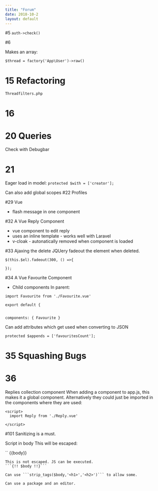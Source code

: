```yaml
---
title: "Forum"
date: 2018-10-2
layout: default
---
```


#5
```auth->check()```

#6 

Makes an array:

```
$thread = factory('App\User')->raw()
```

# 15 Refactoring

```Threadfilters.php```


# 16

# 20 Queries
Check with Debugbar

# 21
Eager load in model:
```protected $with = ['creator'];```

Can also add global scopes
#22 Profiles


#29 Vue
* flash message in one component

#32 A Vue Reply Component

* vue component to edit reply
* uses an inline template  - works well with Laravel
* v-cloak - autonatically removed when component is loaded

#33 Ajaxing the delete
JQUery fadeout the element when deleted.

```
$(this.$el).fadeout(300, () =>{

});
```
#34 A Vue Favourite Component

* Child components
In parent:

```
import Favourite from './Favourite.vue'

export default {


components: { Favourite }

```
Can add attributes which get used when converting to JSON

```
protected $appends = ['favouritesCount'];
```

# 35 Squashing Bugs

# 36

Replies collection component
When adding a component to app.js, this makes it a global component.
Alternatively they could just be imported in the components where they are used:

```
<script>
  import Reply from './Reply.vue'

</script>

```




#101 Sanitizing is a must.

Script in body
This will be escaped:

``
{{body}}
```
This is not escaped. JS can be executed.
```{!! $body !!}``` 

Can use ```strip_tags($body,'<h1>','<h2>')``` to allow some.

Can use a package and an editor.












